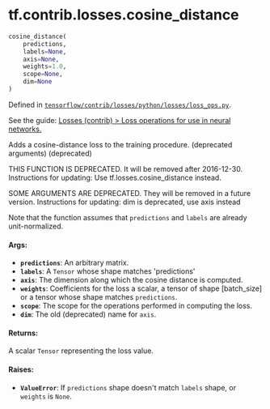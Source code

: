 <div itemscope itemtype="http://developers.google.com/ReferenceObject">
<meta itemprop="name" content="tf.contrib.losses.cosine_distance" />
</div>

# tf.contrib.losses.cosine_distance

``` python
cosine_distance(
    predictions,
    labels=None,
    axis=None,
    weights=1.0,
    scope=None,
    dim=None
)
```



Defined in [`tensorflow/contrib/losses/python/losses/loss_ops.py`](https://www.tensorflow.org/code/tensorflow/contrib/losses/python/losses/loss_ops.py).

See the guide: [Losses (contrib) > Loss operations for use in neural networks.](../../../../../api_guides/python/contrib.losses.md#Loss_operations_for_use_in_neural_networks_)

Adds a cosine-distance loss to the training procedure. (deprecated arguments) (deprecated)

THIS FUNCTION IS DEPRECATED. It will be removed after 2016-12-30.
Instructions for updating:
Use tf.losses.cosine_distance instead.

SOME ARGUMENTS ARE DEPRECATED. They will be removed in a future version.
Instructions for updating:
dim is deprecated, use axis instead

Note that the function assumes that `predictions` and `labels` are already
unit-normalized.

#### Args:

* <b>`predictions`</b>: An arbitrary matrix.
* <b>`labels`</b>: A `Tensor` whose shape matches 'predictions'
* <b>`axis`</b>: The dimension along which the cosine distance is computed.
* <b>`weights`</b>: Coefficients for the loss a scalar, a tensor of shape
    [batch_size] or a tensor whose shape matches `predictions`.
* <b>`scope`</b>: The scope for the operations performed in computing the loss.
* <b>`dim`</b>: The old (deprecated) name for `axis`.


#### Returns:

A scalar `Tensor` representing the loss value.


#### Raises:

* <b>`ValueError`</b>: If `predictions` shape doesn't match `labels` shape, or
    `weights` is `None`.